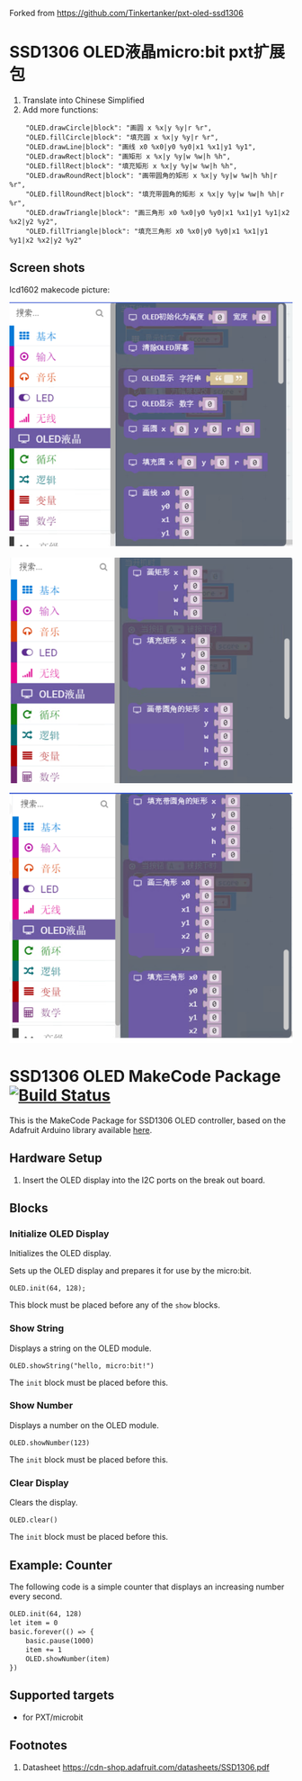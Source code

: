 Forked from https://github.com/Tinkertanker/pxt-oled-ssd1306

# SSD1306 OLED液晶micro:bit pxt扩展包

1. Translate into Chinese Simplified
2. Add more functions:
```
    "OLED.drawCircle|block": "画圆 x %x|y %y|r %r",
    "OLED.fillCircle|block": "填充圆 x %x|y %y|r %r",
    "OLED.drawLine|block": "画线 x0 %x0|y0 %y0|x1 %x1|y1 %y1",
    "OLED.drawRect|block": "画矩形 x %x|y %y|w %w|h %h",
    "OLED.fillRect|block": "填充矩形 x %x|y %y|w %w|h %h",
    "OLED.drawRoundRect|block": "画带圆角的矩形 x %x|y %y|w %w|h %h|r %r",
    "OLED.fillRoundRect|block": "填充带圆角的矩形 x %x|y %y|w %w|h %h|r %r",
    "OLED.drawTriangle|block": "画三角形 x0 %x0|y0 %y0|x1 %x1|y1 %y1|x2 %x2|y2 %y2",
    "OLED.fillTriangle|block": "填充三角形 x0 %x0|y0 %y0|x1 %x1|y1 %y1|x2 %x2|y2 %y2"
```

## Screen shots

lcd1602 makecode picture:

![Alt text](1.PNG?raw=true "lcd1602 test picture")

![Alt text](2.PNG?raw=true "lcd1602 test picture")

![Alt text](3.PNG?raw=true "lcd1602 test picture")


# SSD1306 OLED MakeCode Package [![Build Status](https://travis-ci.org/Tinkertanker/pxt-oled-ssd1306.svg?branch=master)](https://travis-ci.org/Tinkertanker/pxt-oled-ssd1306)

This is the MakeCode Package for SSD1306 OLED controller, based on the Adafruit Arduino library available [here](https://github.com/adafruit/Adafruit_SSD1306).

## Hardware Setup
1. Insert the OLED display into the I2C ports on the break out board.

## Blocks
### Initialize OLED Display
Initializes the OLED display.

Sets up the OLED display and prepares it for use by the micro:bit.

```sig
OLED.init(64, 128);
```

This block must be placed before any of the ``show`` blocks.


### Show String
Displays a string on the OLED module.

```sig
OLED.showString("hello, micro:bit!")
```

The ``init`` block must be placed before this.


### Show Number
Displays a number on the OLED module.

```sig
OLED.showNumber(123)
```

The ``init`` block must be placed before this.


### Clear Display
Clears the display.

```sig
OLED.clear()
```

The ``init`` block must be placed before this.

## Example: Counter
The following code is a simple counter that displays an increasing number every second.

```blocks
OLED.init(64, 128)
let item = 0
basic.forever(() => {
    basic.pause(1000)
    item += 1
    OLED.showNumber(item)
})
```

## Supported targets

* for PXT/microbit

## Footnotes

1.  Datasheet https://cdn-shop.adafruit.com/datasheets/SSD1306.pdf

